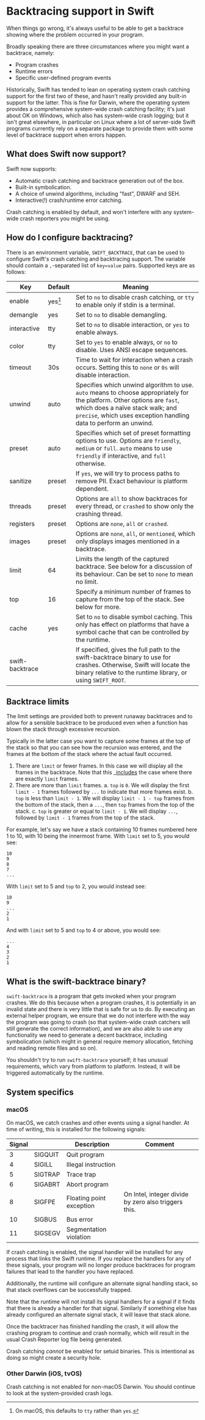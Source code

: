 # Backtracing support in Swift

When things go wrong, it's always useful to be able to get a backtrace
showing where the problem occurred in your program.

Broadly speaking there are three circumstances where you might want a
backtrace, namely:

-   Program crashes
-   Runtime errors
-   Specific user-defined program events

Historically, Swift has tended to lean on operating system crash
catching support for the first two of these, and hasn't really provided
any built-in support for the latter. This is fine for Darwin, where the
operating system provides a comprehensive system-wide crash catching
facility; it's just about OK on Windows, which also has system-wide
crash logging; but it isn't great elsewhere, in particular on Linux
where a lot of server-side Swift programs currently rely on a separate
package to provide them with some level of backtrace support when errors
happen.

## What does Swift now support?

Swift now supports:

-   Automatic crash catching and backtrace generation out of the box.
-   Built-in symbolication.
-   A choice of unwind algorithms, including "fast", DWARF and SEH.
-   Interactive(!) crash/runtime error catching.

Crash catching is enabled by default, and won't interfere with any
system-wide crash reporters you might be using.

## How do I configure backtracing?

There is an environment variable, `SWIFT_BACKTRACE`, that can be used to
configure Swift's crash catching and backtracing support. The variable
should contain a `,`-separated list of `key=value` pairs. Supported keys
are as follows:

| Key              | Default  |  Meaning                                                                               |
| ---------------- | -------- | -------------------------------------------------------------------------------------- |
| enable           | yes[^*]  | Set to `no` to disable crash catching, or `tty` to enable only if stdin is a terminal. |
| demangle         | yes      | Set to `no` to disable demangling.                                                     |
| interactive      | tty      | Set to `no` to disable interaction, or `yes` to enable always.                         |
| color            | tty      | Set to `yes` to enable always, or `no` to disable. Uses ANSI escape sequences.         |
| timeout          | 30s      | Time to wait for interaction when a crash occurs. Setting this to `none` or `0s` will disable interaction. |
| unwind           | auto     | Specifies which unwind algorithm to use. `auto` means to choose appropriately for the platform. Other options are `fast`, which does a naïve stack walk; and `precise`, which uses exception handling data to perform an unwind. |
| preset           | auto     | Specifies which set of preset formatting options to use. Options are `friendly`, `medium` or `full`. `auto` means to use `friendly` if interactive, and `full` otherwise. |
| sanitize         | preset   | If `yes`, we will try to process paths to remove PII. Exact behaviour is platform dependent. |
| threads          | preset   | Options are `all` to show backtraces for every thread, or `crashed` to show only the crashing thread. |
| registers        | preset   | Options are `none`, `all` or `crashed`.                                                |
| images           | preset   | Options are `none`, `all`, or `mentioned`, which only displays images mentioned in a backtrace.
| limit            | 64       | Limits the length of the captured backtrace. See below for a discussion of its behaviour. Can be set to `none` to mean no limit. |
| top              | 16       | Specify a minimum number of frames to capture from the top of the stack. See below for more. |
| cache            | yes      | Set to `no` to disable symbol caching. This only has effect on platforms that have a symbol cache that can be controlled by the runtime. |
| swift-backtrace  |          | If specified, gives the full path to the swift-backtrace binary to use for crashes. Otherwise, Swift will locate the binary relative to the runtime library, or using `SWIFT_ROOT`. |

[^*]: On macOS, this defaults to `tty` rather than `yes`.

## Backtrace limits

The limit settings are provided both to prevent runaway backtraces and
to allow for a sensible backtrace to be produced even when a function
has blown the stack through excessive recursion.

Typically in the latter case you want to capture some frames at the top
of the stack so that you can see how the recursion was entered, and the
frames at the bottom of the stack where the actual fault occurred.

1.  There are `limit` or fewer frames. In this case we will display all
    the frames in the backtrace. Note that this \_[includes]() the case
    where there are exactly `limit` frames.
2.  There are more than `limit` frames.
    a.  `top` is `0`. We will display the first `limit - 1` frames
        followed by `...` to indicate that more frames exist.
    b.  `top` is less than `limit - 1`. We will display
        `limit - 1 - top` frames from the bottom of the stack, then a
        `...`, then `top` frames from the top of the stack.
    c.  `top` is greater or equal to `limit - 1`. We will display `...`,
        followed by `limit - 1` frames from the top of the stack.

For example, let's say we have a stack containing 10 frames numbered
here 1 to 10, with 10 being the innermost frame. With `limit` set to 5,
you would see:

    10
    9
    8
    7
    ...

With `limit` set to 5 and `top` to 2, you would instead see:

    10
    9
    ...
    2
    1

And with `limit` set to 5 and `top` to 4 or above, you would see:

    ...
    4
    3
    2
    1

## What is the swift-backtrace binary?

`swift-backtrace` is a program that gets invoked when your program
crashes. We do this because when a program crashes, it is potentially in
an invalid state and there is very little that is safe for us to do. By
executing an external helper program, we ensure that we do not interfere
with the way the program was going to crash (so that system-wide crash
catchers will still generate the correct information), and we are also
able to use any functionality we need to generate a decent backtrace,
including symbolication (which might in general require memory
allocation, fetching and reading remote files and so on).

You shouldn't try to run `swift-backtrace` yourself; it has unusual
requirements, which vary from platform to platform. Instead, it will be
triggered automatically by the runtime.

## System specifics

### macOS

On macOS, we catch crashes and other events using a signal handler. At
time of writing, this is installed for the following signals:

| Signal           || Description               | Comment                                              |
|---------|---------|---------------------------|------------------------------------------------------|
| 3       | SIGQUIT | Quit program              |                                                      |
| 4       | SIGILL  | Illegal instruction       |                                                      |
| 5       | SIGTRAP | Trace trap                |                                                      |
| 6       | SIGABRT | Abort program             |                                                      |
| 8       | SIGFPE  | Floating point exception  | On Intel, integer divide by zero also triggers this. |
| 10      | SIGBUS  | Bus error                 |                                                      |
| 11      | SIGSEGV | Segmentation violation    |                                                      |

If crash catching is enabled, the signal handler will be installed for
any process that links the Swift runtime. If you replace the handlers
for any of these signals, your program will no longer produce backtraces
for program failures that lead to the handler you have replaced.

Additionally, the runtime will configure an alternate signal handling
stack, so that stack overflows can be successfully trapped.

Note that the runtime will not install its signal handlers for a signal
if it finds that there is already a handler for that signal. Similarly
if something else has already configured an alternate signal stack, it
will leave that stack alone.

Once the backtracer has finished handling the crash, it will allow the
crashing program to continue and crash normally, which will result in
the usual Crash Reporter log file being generated.

Crash catching *cannot* be enabled for setuid binaries. This is
intentional as doing so might create a security hole.

### Other Darwin (iOS, tvOS)

Crash catching is not enabled for non-macOS Darwin. You should continue
to look at the system-provided crash logs.
